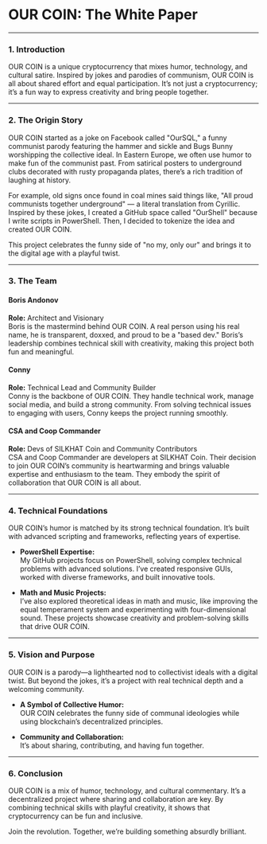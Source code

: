 # **OUR COIN: The White Paper**

---

### **1. Introduction**
OUR COIN is a unique cryptocurrency that mixes humor, technology, and cultural satire. Inspired by jokes and parodies of communism, OUR COIN is all about shared effort and equal participation. It’s not just a cryptocurrency; it’s a fun way to express creativity and bring people together.

---

### **2. The Origin Story**
OUR COIN started as a joke on Facebook called "OurSQL," a funny communist parody featuring the hammer and sickle and Bugs Bunny worshipping the collective ideal. In Eastern Europe, we often use humor to make fun of the communist past. From satirical posters to underground clubs decorated with rusty propaganda plates, there’s a rich tradition of laughing at history.

For example, old signs once found in coal mines said things like, "All proud communists together underground" — a literal translation from Cyrillic. Inspired by these jokes, I created a GitHub space called "OurShell" because I write scripts in PowerShell. Then, I decided to tokenize the idea and created OUR COIN.

This project celebrates the funny side of "no my, only our" and brings it to the digital age with a playful twist.

---

### **3. The Team**

#### **Boris Andonov**  
**Role:** Architect and Visionary  
Boris is the mastermind behind OUR COIN. A real person using his real name, he is transparent, doxxed, and proud to be a "based dev." Boris’s leadership combines technical skill with creativity, making this project both fun and meaningful.

#### **Conny**  
**Role:** Technical Lead and Community Builder  
Conny is the backbone of OUR COIN. They handle technical work, manage social media, and build a strong community. From solving technical issues to engaging with users, Conny keeps the project running smoothly.

#### **CSA and Coop Commander**  
**Role:** Devs of SILKHAT Coin and Community Contributors  
CSA and Coop Commander are developers at SILKHAT Coin. Their decision to join OUR COIN’s community is heartwarming and brings valuable expertise and enthusiasm to the team. They embody the spirit of collaboration that OUR COIN is all about.

---

### **4. Technical Foundations**

OUR COIN’s humor is matched by its strong technical foundation. It’s built with advanced scripting and frameworks, reflecting years of expertise.

- **PowerShell Expertise:**  
   My GitHub projects focus on PowerShell, solving complex technical problems with advanced solutions. I’ve created responsive GUIs, worked with diverse frameworks, and built innovative tools.

- **Math and Music Projects:**  
   I’ve also explored theoretical ideas in math and music, like improving the equal temperament system and experimenting with four-dimensional sound. These projects showcase creativity and problem-solving skills that drive OUR COIN.

---

### **5. Vision and Purpose**

OUR COIN is a parody—a lighthearted nod to collectivist ideals with a digital twist. But beyond the jokes, it’s a project with real technical depth and a welcoming community.

- **A Symbol of Collective Humor:**  
   OUR COIN celebrates the funny side of communal ideologies while using blockchain’s decentralized principles.

- **Community and Collaboration:**  
   It’s about sharing, contributing, and having fun together.

---

### **6. Conclusion**
OUR COIN is a mix of humor, technology, and cultural commentary. It’s a decentralized project where sharing and collaboration are key. By combining technical skills with playful creativity, it shows that cryptocurrency can be fun and inclusive.

Join the revolution. Together, we’re building something absurdly brilliant.
